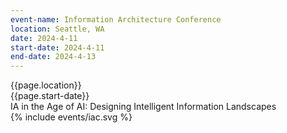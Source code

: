 ```yaml
---
event-name: Information Architecture Conference
location: Seattle, WA
date: 2024-4-11
start-date: 2024-4-11
end-date: 2024-4-13
---
```


<div class="grid-x cell">
  <div class="detailing cell grid-x align-justify">
    <div class="cell shrink">{{page.location}}</div>
    <div class="cell shrink">{{page.start-date}}</div>
  </div>
  <div class="cell tagline">
    IA in the Age of AI: Designing Intelligent Information Landscapes
  </div>
  <div class="logo-wrapper cell">
    {% include events/iac.svg %}
  </div>
</div>